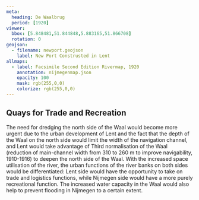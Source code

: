 ```yaml
---
meta:
  heading: De Waalbrug
  period: [1920]
viewer:
  bbox: [5.848481,51.844848,5.883165,51.866708]
  rotation: 0
geojson:
  - filename: newport.geojson
    label: New Port Construsted in Lent
allmaps:
  - label: Facsimile Second Edition Rivermap, 1920
    annotation: nijmegenmap.json
    opacity: 100
    mask: rgb(255,0,0)
    colorize: rgb(255,0,0)
---
```


## Quays for Trade and Recreation

The need for dredging the north side of the Waal would become more urgent due to the urban development of Lent and the fact that the depth of the Waal on the north side would limit the width of the navigation channel, and Lent would take advantage of Third normalisation of the Waal (reduction of main-channel width from 310 to 260 m to improve navigability, 1910-1916) to deepen the north side of the Waal. With the increased space utilisation of the river, the urban functions of the river banks on both sides would be differentiated: Lent side would have the opportunity to take on trade and logistics functions, while Nijmegen side would have a more purely recreational function. The increased water capacity in the Waal would also help to prevent flooding in Nijmegen to a certain extent.
